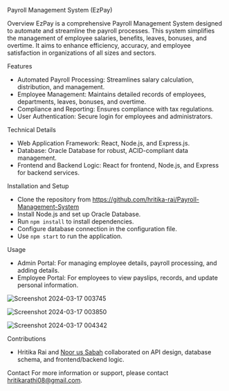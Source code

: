 Payroll Management System (EzPay)

Overview
EzPay is a comprehensive Payroll Management System designed to automate and streamline the payroll processes. This system simplifies the management of employee salaries, benefits, leaves, bonuses, and overtime. It aims to enhance efficiency, accuracy, and employee satisfaction in organizations of all sizes and sectors.

Features
- Automated Payroll Processing: Streamlines salary calculation, distribution, and management.
- Employee Management: Maintains detailed records of employees, departments, leaves, bonuses, and overtime.
- Compliance and Reporting: Ensures compliance with tax regulations.
- User Authentication: Secure login for employees and administrators.

Technical Details
- Web Application Framework: React, Node.js, and Express.js.
- Database: Oracle Database for robust, ACID-compliant data management.
- Frontend and Backend Logic: React for frontend, Node.js, and Express for backend services.

Installation and Setup
- Clone the repository from https://github.com/hritika-rai/Payroll-Management-System
- Install Node.js and set up Oracle Database.
- Run `npm install` to install dependencies.
- Configure database connection in the configuration file.
- Use `npm start` to run the application.

Usage
- Admin Portal: For managing employee details, payroll processing, and adding details.
- Employee Portal: For employees to view payslips, records, and update personal information.

![Screenshot 2024-03-17 003745](https://github.com/hritika-rai/Payroll-Management-System/assets/128460719/f5423d7a-43d6-480d-a16c-e2998f8d8eaa)

![Screenshot 2024-03-17 003850](https://github.com/hritika-rai/Payroll-Management-System/assets/128460719/0566916f-52fa-42ae-89fd-4bf26887786a)


![Screenshot 2024-03-17 004342](https://github.com/hritika-rai/Payroll-Management-System/assets/128460719/8f15afcc-4381-4684-b53d-0c35a677684d)


Contributions
- Hritika Rai and [Noor us Sabah](https://github.com/NoorusSabahh) collaborated on API design, database schema, and frontend/backend logic.

Contact
For more information or support, please contact hritikarathi08@gmail.com.
